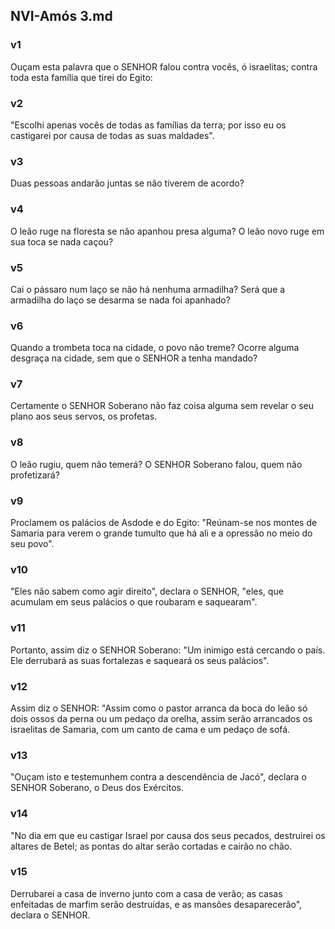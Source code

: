 ## NVI-Amós 3.md
### v1
 Ouçam esta palavra que o SENHOR falou contra vocês, ó israelitas; contra toda esta família que tirei do Egito:
### v2
 "Escolhi apenas vocês de todas as famílias da terra; por isso eu os castigarei por causa de todas as suas maldades".
### v3
 Duas pessoas andarão juntas se não tiverem de acordo?
### v4
 O leão ruge na floresta se não apanhou presa alguma? O leão novo ruge em sua toca se nada caçou?
### v5
 Cai o pássaro num laço se não há nenhuma armadilha? Será que a armadilha do laço se desarma se nada foi apanhado?
### v6
 Quando a trombeta toca na cidade, o povo não treme? Ocorre alguma desgraça na cidade, sem que o SENHOR a tenha mandado?
### v7
 Certamente o SENHOR Soberano não faz coisa alguma sem revelar o seu plano aos seus servos, os profetas.
### v8
 O leão rugiu, quem não temerá? O SENHOR Soberano falou, quem não profetizará?
### v9
 Proclamem os palácios de Asdode e do Egito: "Reúnam-se nos montes de Samaria para verem o grande tumulto que há ali e a opressão no meio do seu povo".
### v10
 "Eles não sabem como agir direito", declara o SENHOR, "eles, que acumulam em seus palácios o que roubaram e saquearam".
### v11
 Portanto, assim diz o SENHOR Soberano: "Um inimigo está cercando o país. Ele derrubará as suas fortalezas e saqueará os seus palácios".
### v12
 Assim diz o SENHOR: "Assim como o pastor arranca da boca do leão só dois ossos da perna ou um pedaço da orelha, assim serão arrancados os israelitas de Samaria, com um canto de cama e um pedaço de sofá.
### v13
 "Ouçam isto e testemunhem contra a descendência de Jacó", declara o SENHOR Soberano, o Deus dos Exércitos.
### v14
 "No dia em que eu castigar Israel por causa dos seus pecados, destruirei os altares de Betel; as pontas do altar serão cortadas e cairão no chão.
### v15
 Derrubarei a casa de inverno junto com a casa de verão; as casas enfeitadas de marfim serão destruídas, e as mansões desaparecerão", declara o SENHOR.
